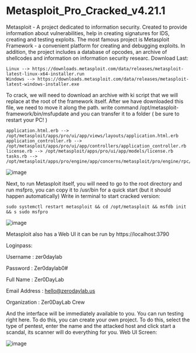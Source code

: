 # Metasploit_Pro_Cracked_v4.21.1
Metasploit - A project dedicated to information security. Created to provide information about vulnerabilities, help in creating signatures for IDS, creating and testing exploits. The most famous project is Metasploit Framework - a convenient platform for creating and debugging exploits. In addition, the project includes a database of opcodes, an archive of shellcodes and information on information security researc. Download Last:

    Linux --> https://downloads.metasploit.com/data/releases/metasploit-latest-linux-x64-installer.run
    Windows --> https://downloads.metasploit.com/data/releases/metasploit-latest-windows-installer.exe

To crack, we will need to download an archive with ki script that we will replace at the root of the framework itself.
After we have downloaded this file, we need to move it along the path. write command /opt/metasploit-framework/bin/msfupdate and you can transfer it to a folder ( be sure to restart your PC! )

    application.html.erb --> /opt/metasploit/apps/pro/ui/app/views/layouts/application.html.erb
    application_controller.rb --> /opt/metasploit/apps/pro/ui/app/controllers/application_controller.rb
    license.rb --> /opt/metasploit/apps/pro/ui/app/models/license.rb
    tasks.rb --> /opt/metasploit/apps/pro/engine/app/concerns/metasploit/pro/engine/rpc/tasks.rb

![image](https://user-images.githubusercontent.com/108927927/194064086-2f5f316c-4d2b-409c-8c81-0125ce15a40f.png)

Next, to run Metasploit itself, you will need to go to the root directory and run msfpro, you can copy it to /usr/bin for a quick start (but it should happen automatically) Write in terminal to start cracked version:

    sudo systemctl restart metasploit && cd /opt/metasploit && msfdb init && s sudo msfpro

![image](https://user-images.githubusercontent.com/108927927/194064138-a02bd46e-7f55-419e-b492-a9f77d7af7c2.png)

Metasploit also has a Web UI it can be run by https://localhost:3790 

Loginpass:

Username : zer0daylab

Password : Zer0daylab0#
 
Full Name : Zer0DayLab

Email Address : hello@zerodaylab.us

Organization : Zer0DayLab Crew 


And the interface will be immediately available to you. You can run testing right here. To do this, you can create your own project. To do this, select the type of pentest, enter the name and the attacked host and click start a scandal, its scanner will do everything for you. Web UI Screen:

![image](https://user-images.githubusercontent.com/108927927/194064177-d6691820-349c-4ff2-8443-3b3682c4570a.png)
